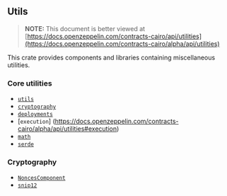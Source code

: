 ## Utils

> **NOTE:** This document is better viewed at [https://docs.openzeppelin.com/contracts-cairo/api/utilities](https://docs.openzeppelin.com/contracts-cairo/alpha/api/utilities)

This crate provides components and libraries containing miscellaneous utilities.

### Core utilities

- [`utils`](https://docs.openzeppelin.com/contracts-cairo/alpha/api/utilities#utils)
- [`cryptography`](https://docs.openzeppelin.com/contracts-cairo/alpha/api/utilities#cryptography)
- [`deployments`](https://docs.openzeppelin.com/contracts-cairo/alpha/api/utilities#deployments)
- [`execution`] (https://docs.openzeppelin.com/contracts-cairo/alpha/api/utilities#execution)
- [`math`](https://docs.openzeppelin.com/contracts-cairo/alpha/api/utilities#math)
- [`serde`](https://docs.openzeppelin.com/contracts-cairo/alpha/api/utilities#serde)

### Cryptography

- [`NoncesComponent`](https://docs.openzeppelin.com/contracts-cairo/alpha/api/utilities#NoncesComponent)
- [`snip12`](https://docs.openzeppelin.com/contracts-cairo/alpha/api/utilities#snip12)
